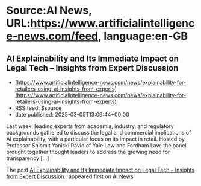 # Source:AI News, URL:https://www.artificialintelligence-news.com/feed, language:en-GB

## AI Explainability and Its Immediate Impact on Legal Tech – Insights from Expert Discussion
 - [https://www.artificialintelligence-news.com/news/explainability-for-retailers-using-ai-insights-from-experts](https://www.artificialintelligence-news.com/news/explainability-for-retailers-using-ai-insights-from-experts)
 - RSS feed: $source
 - date published: 2025-03-05T13:09:44+00:00

<p>Last week, leading experts from academia, industry, and regulatory backgrounds gathered to discuss the legal and commercial implications of AI explainability, with a particular focus on its impact in retail. Hosted by Professor Shlomit Yaniski Ravid of Yale Law and Fordham Law, the panel brought together thought leaders to address the growing need for transparency [&#8230;]</p>
<p>The post <a href="https://www.artificialintelligence-news.com/news/explainability-for-retailers-using-ai-insights-from-experts/">AI Explainability and Its Immediate Impact on Legal Tech – Insights from Expert Discussion  </a> appeared first on <a href="https://www.artificialintelligence-news.com">AI News</a>.</p>

